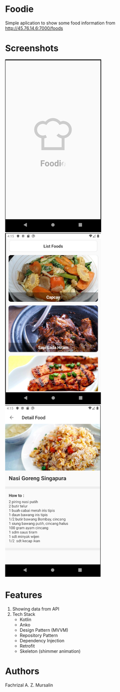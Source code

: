 # Foodie
Simple aplication to show some food information from http://45.76.14.6:7000/foods

# Screenshots
![Alt text](/screenshots/splashscreen.png?raw=true "Splash Screen")  ![Alt text](/screenshots/main.png?raw=true "Main Activity")  ![Alt text](/screenshots/detail.png?raw=true "Detail Activity")

# Features
1. Showing data from API
2. Tech Stack
    - Kotlin
    - Anko
    - Design Pattern (MVVM)
    - Repository Pattern
    - Dependency Injection
    - Retrofit
    - Skeleton (shimmer animation)

# Authors
Fachrizal A. Z. Mursalin
